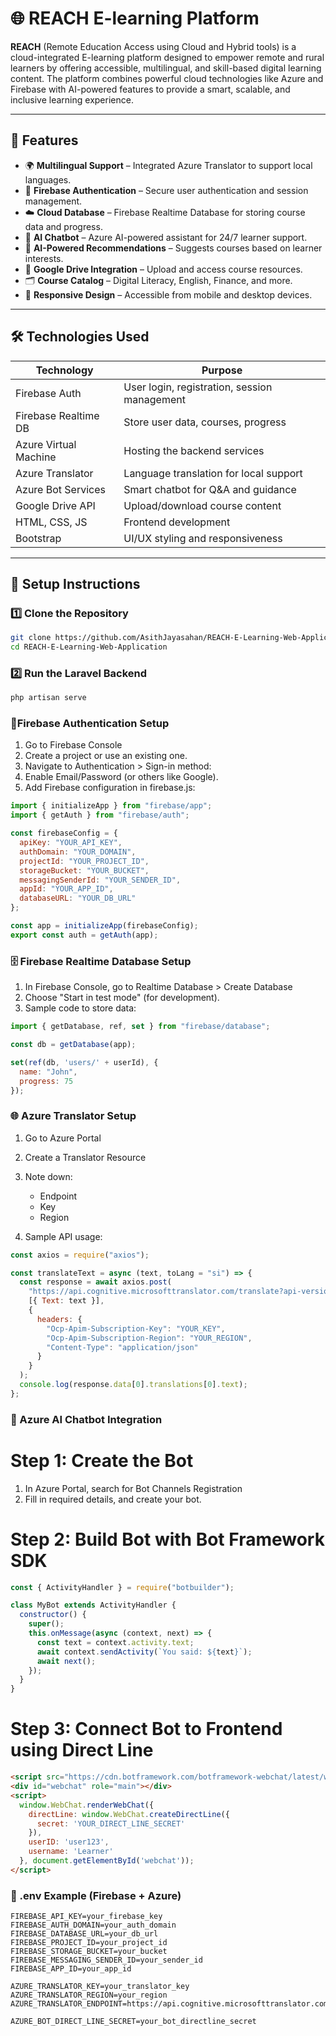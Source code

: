 # 🌐 REACH E-learning Platform

**REACH** (Remote Education Access using Cloud and Hybrid tools) is a cloud-integrated E-learning platform designed to empower remote and rural learners by offering accessible, multilingual, and skill-based digital learning content. The platform combines powerful cloud technologies like Azure and Firebase with AI-powered features to provide a smart, scalable, and inclusive learning experience.

---

## 🚀 Features

- 🌍 **Multilingual Support** – Integrated Azure Translator to support local languages.
- 🔐 **Firebase Authentication** – Secure user authentication and session management.
- ☁️ **Cloud Database** – Firebase Realtime Database for storing course data and progress.
- 🤖 **AI Chatbot** – Azure AI-powered assistant for 24/7 learner support.
- 🧠 **AI-Powered Recommendations** – Suggests courses based on learner interests.
- 📁 **Google Drive Integration** – Upload and access course resources.
- 🗂️ **Course Catalog** – Digital Literacy, English, Finance, and more.
- 📱 **Responsive Design** – Accessible from mobile and desktop devices.

---

## 🛠️ Technologies Used

| Technology           | Purpose                                      |
|----------------------|----------------------------------------------|
| Firebase Auth        | User login, registration, session management |
| Firebase Realtime DB | Store user data, courses, progress           |
| Azure Virtual Machine| Hosting the backend services                 |
| Azure Translator     | Language translation for local support       |
| Azure Bot Services   | Smart chatbot for Q&A and guidance           |
| Google Drive API     | Upload/download course content               |
| HTML, CSS, JS        | Frontend development                         |
| Bootstrap            | UI/UX styling and responsiveness             |

---

## 🔧 Setup Instructions

### 1️⃣ Clone the Repository

```bash
git clone https://github.com/AsithJayasahan/REACH-E-Learning-Web-Application.git
cd REACH-E-Learning-Web-Application
```

### 2️⃣ Run the Laravel Backend
```bash
php artisan serve
```

### 🔐Firebase Authentication Setup

1. Go to Firebase Console
2. Create a project or use an existing one.
3. Navigate to Authentication > Sign-in method:
4. Enable Email/Password (or others like Google).
5. Add Firebase configuration in firebase.js:

```javascript
import { initializeApp } from "firebase/app";
import { getAuth } from "firebase/auth";

const firebaseConfig = {
  apiKey: "YOUR_API_KEY",
  authDomain: "YOUR_DOMAIN",
  projectId: "YOUR_PROJECT_ID",
  storageBucket: "YOUR_BUCKET",
  messagingSenderId: "YOUR_SENDER_ID",
  appId: "YOUR_APP_ID",
  databaseURL: "YOUR_DB_URL"
};

const app = initializeApp(firebaseConfig);
export const auth = getAuth(app);
```

### 🗄️ Firebase Realtime Database Setup

1. In Firebase Console, go to Realtime Database > Create Database
2. Choose "Start in test mode" (for development).
3. Sample code to store data:

```javascript
import { getDatabase, ref, set } from "firebase/database";

const db = getDatabase(app);

set(ref(db, 'users/' + userId), {
  name: "John",
  progress: 75
});
```

### 🌐 Azure Translator Setup
1. Go to Azure Portal
2. Create a Translator Resource
3. Note down:
   * Endpoint
   * Key
   * Region

4. Sample API usage:

```javascript
const axios = require("axios");

const translateText = async (text, toLang = "si") => {
  const response = await axios.post(
    "https://api.cognitive.microsofttranslator.com/translate?api-version=3.0&to=" + toLang,
    [{ Text: text }],
    {
      headers: {
        "Ocp-Apim-Subscription-Key": "YOUR_KEY",
        "Ocp-Apim-Subscription-Region": "YOUR_REGION",
        "Content-Type": "application/json"
      }
    }
  );
  console.log(response.data[0].translations[0].text);
};
```

### 🤖 Azure AI Chatbot Integration

# Step 1: Create the Bot
  1. In Azure Portal, search for Bot Channels Registration
  2. Fill in required details, and create your bot.
     
# Step 2: Build Bot with Bot Framework SDK

```javascript
const { ActivityHandler } = require("botbuilder");

class MyBot extends ActivityHandler {
  constructor() {
    super();
    this.onMessage(async (context, next) => {
      const text = context.activity.text;
      await context.sendActivity(`You said: ${text}`);
      await next();
    });
  }
}
```

# Step 3: Connect Bot to Frontend using Direct Line

```html
<script src="https://cdn.botframework.com/botframework-webchat/latest/webchat.js"></script>
<div id="webchat" role="main"></div>
<script>
  window.WebChat.renderWebChat({
    directLine: window.WebChat.createDirectLine({
      secret: 'YOUR_DIRECT_LINE_SECRET'
    }),
    userID: 'user123',
    username: 'Learner'
  }, document.getElementById('webchat'));
</script>
```

### 📁 .env Example (Firebase + Azure)

```env
FIREBASE_API_KEY=your_firebase_key
FIREBASE_AUTH_DOMAIN=your_auth_domain
FIREBASE_DATABASE_URL=your_db_url
FIREBASE_PROJECT_ID=your_project_id
FIREBASE_STORAGE_BUCKET=your_bucket
FIREBASE_MESSAGING_SENDER_ID=your_sender_id
FIREBASE_APP_ID=your_app_id

AZURE_TRANSLATOR_KEY=your_translator_key
AZURE_TRANSLATOR_REGION=your_region
AZURE_TRANSLATOR_ENDPOINT=https://api.cognitive.microsofttranslator.com

AZURE_BOT_DIRECT_LINE_SECRET=your_bot_directline_secret
```
